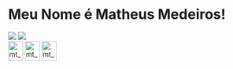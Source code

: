 <h1>Meu Nome é Matheus Medeiros!</h1>
<div>
      <a href="https://instagram.com/medeirosmt" target="_blank"><img src="https://img.shields.io/badge/-Instagram-1C1C1C?logo=instagram&logoColor=white&style=for-square" target="_blank"></a>
      <a href="https://www.linkedin.com/in/matheus-medeiros-8902162a0/' target="_blank"><img src="https://img.shields.io/badge/-LinkedIn-1C1C1C?style=for-square&logo=linkedin&logoColor=white" target="_blank"></a> 
</div>
<div>
  <img align="center" alt="mt_html" height="40" width="30" src="https://cdn.jsdelivr.net/gh/devicons/devicon/icons/html5/html5-original.svg">
  <img align="center" alt="mt_css" height="40" width="30" src="https://cdn.jsdelivr.net/gh/devicons/devicon/icons/css3/css3-original.svg">
  <img align="center" alt="mt_python" height="40" width="30" src="https://cdn.jsdelivr.net/gh/devicons/devicon/icons/python/python-original.svg">
</div>
